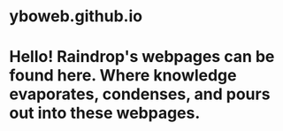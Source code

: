# yboweb.github.io
# Hello! Raindrop's webpages can be found here. Where knowledge evaporates, condenses, and pours out into these webpages.